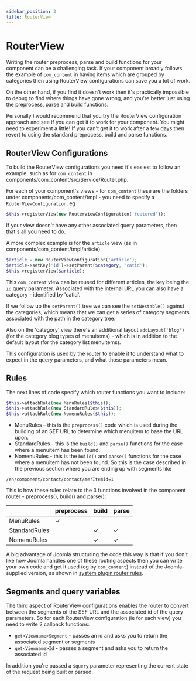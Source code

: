 ```yaml
---
sidebar_position: 3
title: RouterView
---
```

# RouterView
Writing the router preprocess, parse and build functions for your component can be a challenging task. If your component broadly follows the example of `com_content` in having items which are grouped by categories then using RouterView configurations can save you a lot of work.

On the other hand, if you find it doesn't work then it's practically impossible to debug to find where things have gone wrong, and you're better just using the preprocess, parse and build functions.

Personally I would recommend that you try the RouterView configuration approach and see if you can get it to work for your component. You might need to experiment a little! If you can't get it to work after a few days then revert to using the standard preprocess, build and parse functions.

## RouterView Configurations
To build the RouterView configurations you need it's easiest to follow an example, such as for `com_content` in components/com_content/src/Service/Router.php.

For each of your component's views - for `com_content` these are the folders under components/com_content/tmpl - you need to specify a `RouterViewConfiguration`, eg

```php
$this->registerView(new RouterViewConfiguration('featured'));
```

If your view doesn't have any other associated query parameters, then that's all you need to do.

A more complex example is for the `article` view (as in components/com_content/tmpl/article)

```php
$article = new RouterViewConfiguration('article');
$article->setKey('id')->setParent($category, 'catid');
$this->registerView($article);
```
This `com_content` view can be reused for different articles, the key being the `id` query parameter. Associated with the internal URL you can also have a category - identified by 'catid'. 

If we follow up the `setParent()` tree we can see the `setNestable()` against the categories, which means that we can get a series of category segments associated with the path in the category tree.

Also on the 'category' view there's an additional layout `addLayout('blog')` (for the category blog types of menuitems) - which is in addition to the default layout (for the category list menuitems).

This configuration is used by the router to enable it to understand what to expect in the query parameters, and what those parameters mean. 

## Rules
The next lines of code specify which router functions you want to include:

```php
$this->attachRule(new MenuRules($this));
$this->attachRule(new StandardRules($this));
$this->attachRule(new NomenuRules($this));
```

- MenuRules – this is the `preprocess()` code which is used during the building of an SEF URL to determine which menuitem to base the URL upon.
- StandardRules - this is the `build()` and `parse()` functions for the case where a menuitem has been found.
- NomenuRules - this is the `build()` and `parse()` functions for the case where a menuitem has not been found. So this is the case described in the previous section where you are ending up with segments like

```
/en/component/contact/contact/me?Itemid=1
```

This is how these rules relate to the 3 functions involved in the component router - preprocess(), build() and parse():

|               | preprocess |   build   |   parse   |
| --------------|------------|-----------|-----------|
| MenuRules     |  &check;   |           |           |
| StandardRules |            |  &check;  |  &check;  |
| NomenuRules   |            |  &check;  |  &check;  |

A big advantage of Joomla structuring the code this way is that if you don't like how Joomla handles one of these routing aspects then you can write your own code and get it used (eg by `com_content`) instead of the Joomla-supplied version, as shown in [system plugin router rules](../../building-extensions/plugins/system-plugin-router-rules.md).

## Segments and query variables
The third aspect of RouterView configurations enables the router to convert between the segments of the SEF URL and the associated id of the query parameters. So for each RouterView configuration (ie for each view) you need to write 2 callback functions:
- `get<Viewname>Segment` - passes an id and asks you to return the associated segment or segments
- `get<Viewname>Id` - passes a segment and asks you to return the associated id

In addition you're passed a `$query` parameter representing the current state of the request being built or parsed.